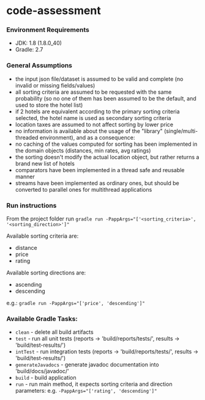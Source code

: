# code-assessment

### Environment Requirements
* JDK: 1.8 (1.8.0_40)
* Gradle: 2.7

### General Assumptions
* the input json file/dataset is assumed to be valid and complete (no invalid or missing fields/values)
* all sorting criteria are assumed to be requested with the same probability (so no one of them has been assumed to be the default, and used to store the hotel list)
* if 2 hotels are equivalent according to the primary sorting criteria selected, the hotel name is used as secondary sorting criteria
* location taxes are assumed to not affect sorting by lower price
* no information is available about the usage of the "library" (single/multi-threaded environment), and as a consequence:
 * no caching of the values computed for sorting has been implemented in the domain objects (distances, min rates, avg ratings)
 * the sorting doesn't modify the actual location object, but rather returns a brand new list of hotels
 * comparators have been implemented in a thread safe and reusable manner
 * streams have been implemented as ordinary ones, but should be converted to parallel ones for multithread applications

### Run instructions
From the project folder run `gradle run -PappArgs="['<sorting_criteria>', '<sorting_direction>']"`

Available sorting criteria  are:
* distance
* price
* rating
 
Available sorting directions are:
* ascending
* descending

e.g.: `gradle run -PappArgs="['price', 'descending']"`
 
### Available Gradle Tasks:
 *  `clean` - delete all build artifacts
 *  `test` - run all unit tests (reports -> 'build/reports/tests/', results -> 'build/test-results/')
 *  `intTest` - run integration tests (reports -> 'build/reports/tests/', results -> 'build/test-results/')
 *  `generateJavadocs` - generate javadoc documentation into 'build/docs/javadoc/'
 *  `build` - build application
 *  `run` - run main method, it expects sorting criteria and direction parameters: e.g. `-PappArgs="['rating', 'descending']"`

